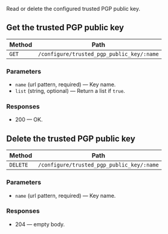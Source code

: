 Read or delete the configured trusted PGP public key.

## Get the trusted PGP public key


| Method | Path |
|--------|------|
| `GET` | `/configure/trusted_pgp_public_key/:name` |

### Parameters

* `name` (url pattern, required) — Key name.
* `list` (string, optional) — Return a list if `true`.

### Responses

* 200 — OK. 


## Delete the trusted PGP public key


| Method | Path |
|--------|------|
| `DELETE` | `/configure/trusted_pgp_public_key/:name` |

### Parameters

* `name` (url pattern, required) — Key name.

### Responses

* 204 — empty body.
